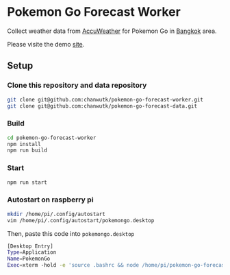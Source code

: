 # Pokemon Go Forecast Worker
Collect weather data from [AccuWeather](www.accuweather.com) for Pokemon Go in [Bangkok](https://goo.gl/maps/KRQ8vV3uuJn) area.

Please visite the demo [site](https://chanwutk.github.io/pokemon-go-forecast/).

## Setup

### Clone this repository and data repository
```bash
git clone git@github.com:chanwutk/pokemon-go-forecast-worker.git
git clone git@github.com:chanwutk/pokemon-go-forecast-data.git
```

### Build
```bash
cd pokemon-go-forecast-worker
npm install
npm run build
```

### Start
```bash
npm run start
```

### Autostart on raspberry pi
```bash
mkdir /home/pi/.config/autostart
vim /home/pi/.config/autostart/pokemongo.desktop
```
Then, paste this code into `pokemongo.desktop`
```bash
[Desktop Entry]
Type=Application
Name=PokemonGo
Exec=xterm -hold -e 'source .bashrc && node /home/pi/pokemon-go-forecast-worker/dist/app.js'
```
